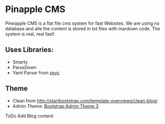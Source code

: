 # Pinapple CMS
Pineapple CMS is a flat file cms system for fast Websites.
We are using no database and alle the content is stored in txt files with mardown code.
The system is real, real fast!

## Uses Libraries:
* Smarty
* ParseDown
* Yaml Parser from [spyc](https://github.com/mustangostang/spyc)

## Theme
* Clean from http://startbootstrap.com/template-overviews/clean-blog/
* Admin Theme: [Bootstrap Admin Theme 3](https://github.com/VinceG/Bootstrap-Admin-Theme)



ToDo
Add Blog content
